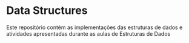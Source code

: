 # Data Structures
Este repositório contém as implementações das estruturas de dados e atividades apresentadas durante as aulas de Estruturas de Dados
